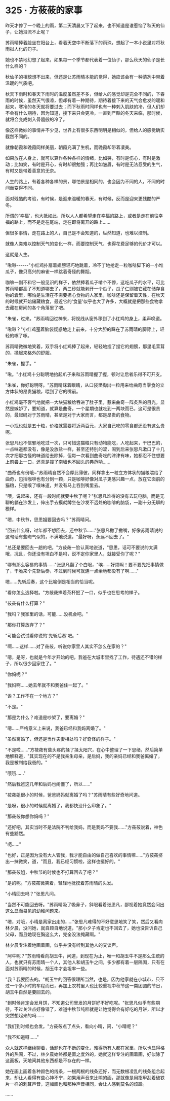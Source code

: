 <link rel="stylesheet" href="../styles/text.css" />
<h1>325 · 方莜莜的家事</h1>

昨天才停了一个晚上的雨，第二天清晨又下了起来，也不知道是谁惹恼了秋天的仙子，让她泪流不止呢？

苏雨晴捧着脸坐在阳台上，看着天空中不断落下的雨珠，想起了一本小说里对将秋雨拟人化的句子。

她也不禁地幻想了起来，如果每一个季节都代表着一位仙子，那么秋天的仙子是长什么样的？

秋仙子的相貌想不出来，但还是让苏雨晴本能的觉得，她应该会有一种清冽中带着温暖的气质吧。

秋天下雨时和春天下雨时的温度虽然差不多，但给人的感觉却是完全不同的，下春雨的时候，虽然天气很凉，但却有着一种期待，期待着接下来的天气会愈发的暖和起来，寒冷的冬天就将要过去；而下秋雨时同样也有一种刺入肌肤的冷，但人们却不会有什么期待，因为知道，接下来只会更冷，一直到严酷的冬天来临，那时候，就将会变成刺入骨髓般的冷了。

像这样微妙的事情并不少见，世界上有很多东西明明是相似的，但给人的感觉确实截然不同的。

就像朝霞和晚霞同样美丽，朝霞充满了生机，而晚霞却带着凄美。

如果放在人身上，就可以算作各种各样的情绪，比如哭，有时是伤心，有时是激动；比如笑，有时是开心，有时却很勉强；再比如皱眉，有时是无法忍受的生气，有时又是带着善意的无奈。

人生的路上，有着各种各样的景，哪怕景是相同的，也会因为不同的人，不同的时间而变得不同。

面对残酷的考验，有时候，是迎来温暖的春天，有时候，反而是迎来更残酷的严冬。

所谓的'幸福'，也大抵如此，所以人人都希望走在幸福的路上，或者是走在前往幸福的路上，而不是走在尾端，走在即将离开的路上......

但很多事情，走在路上的人，自己是不会知道的，纵然知道，也难以控制。

就像人类难以控制天气的变化一样，而要控制天气，也得花费足够的代价才可以。

这就是人生。

"啾啾------"小红鸡扑扇着翅膀轻巧地跳着，冷不丁地抢走一粒咖啡脚下的一小堆瓜子，像只高兴的麻雀一样跳着奇怪的舞蹈。

咖啡一副不和它一般见识的样子，依然捧着瓜子啃个不停，这吃瓜子的水平，可比苏雨晴都高了不知道哪去了，两三秒就能剥开一个瓜子，瓜子仁则被它藏在储存食物的囊里，哪怕是生活在不需要担心食物的人家里，咖啡还是保留着天性，在秋天的时候就开始储藏粮食，最近它的'食量'似乎也大了许多，大概就是把那些食物拿去藏在房间的各个角落里了吧。

"朱雀，过来。"苏雨晴回过神来，将视线从窗外移到了小红鸡的身上，柔声唤道。

"啾啾？"小红鸡歪着脑袋疑惑地走上前来，十分大胆的踩在了苏雨晴的脚背上，轻轻的啄了啄。

苏雨晴微微地笑着，双手将小红鸡捧了起来，轻轻地捏了捏它的翅膀，那里毛茸茸的，揉起来格外的舒服。

"朱雀，握手。"

"啾。"小红鸡十分聪明地抬起爪子来和苏雨晴握了握，顿时让后者乐得不可开支。

"朱雀，你好聪明呀。"苏雨晴眯着眼睛，从口袋里掏出一粒用来给曲奇当零食的立方体状的昂贵猫粮，喂到了它的嘴前。

小红鸡毫不客气地就把一大块猫粮给吞进了肚子里，惹来曲奇一阵炙热的目光，显然是嫉妒了，要知道，就算是曲奇，一个星期也就吃到一两块而已，这可是很贵的，最起码对于苏雨晴，甚至是对于大家而言，都是昂贵的食物。

一小瓶也就是五十粒，价格就需要将近两百元，大家自己吃的零食都还没有这么贵呢。

张思凡也不信邪地吃过一次，只可惜这猫粮只有动物能吃，人吃起来，干巴巴的，一点味道都没有，像是没放盐一样，甚至还特别的涩，闹到后来张思凡漱口了十几次才把那古怪的味道给去除掉，但每一次看到曲奇吃的津津有味，她都忍不住想要上前尝上一口，还真是撞了南墙也不回头的典范呐......

"曲奇也有份哦\~"苏雨晴自然不会厚此薄彼，同样拿出一粒立方体状的猫粮喂给了曲奇，包括咖啡也有分到一颗，只是咖啡好像对瓜子更感兴趣一点，放在它面前的猫粮，只是嗅了嗅味道，并没有马上吞到嘴里去。

"喂，说起来，还有一段时间就要中秋了呢？"张思凡难得的没有去玩电脑，而是无聊的躺在沙发上，伸出手去摸就蹲坐在沙发不远处的咖啡的脑袋，一副十分无聊的模样。

"嗯，中秋节，思思姐要回去吗？"苏雨晴问。

"回去什么呀，过年都不想回去，还中秋节......"张思凡撇了撇嘴，好像苏雨晴说的这句话有些晦气似的，不满地说道，"最好呀，永远不回去了。"

"总还是要回去一趟的吧。"方莜莜一脸认真地说道，"思思，话可不要说的太满哦，况且，你还没有坦白不是吗，说不定你家里人，就接受你了呢？"

"哪有那么容易的事情......"张思凡翻了个白眼，"唉......好烦啊！要不要先把事情做了，干脆来个先斩后奏，不过到时候可就连一点余地都没有了啊......"

嗯......先斩后奏，这个比喻倒是相当的恰当呢。

"看你怎么选择啦。"方莜莜捧着茶杯抿了一口，似乎也在思考的样子。

"莜莜有什么打算？"

"我吗？我家里的话，可能......没机会吧。"

"那你打算放弃了？"

"可能会试试看你说的'先斩后奏'吧。"

"啊......这样......对了莜莜，听说你家里人其实不怎么在家的？"

"嗯，是呀，也就是今年才开始的吧，我爸在大城市里找了工作，待遇还不错的样子，所以很少回家住了。"

"你妈呢？"

"我妈啊......她去年就不和我爸住一起了。"

"诶？工作不在一个地方？"

"不是。"

"那是为什么？难道是吵架了，要离婚？"

"嗯......严格意义上来说，我爸已经和我妈离婚了。"

"虽然离婚了，但还是当作夫妻相处吗？好奇怪的样子。"

"不是啦......"方莜莜有些头疼的揉了揉太阳穴，在心中整理了一下思绪，然后简单地解释道，"其实现在的不是我亲生母亲，是后妈，我的亲妈已经和我爸离婚了，我是被判给我爸的。"

"哦哦......"

"然后我爸这几年和后妈也闹僵了，所以......"

"莜莜姐很小的时候，爸爸妈妈就离婚了吗？"苏雨晴有些好奇地问道。

"是呀，很小的时候就离婚了，我都快没什么印象了。"

"那莜莜你想你妈吗？"

"还好吧，其实当时不是法院不判给我妈，而是我妈不要我......"方莜莜说着，神色有些黯然。

"呃......"

"也好，正是因为没有大人管我，我才能自由的做自己喜欢的事情嘛......"方莜莜挤出一抹微笑，道，"而且，我已经习惯啦，这样也挺好的。"

"那莜莜姐，中秋节的时候也不打算回去了吧？"

"是的呢。"方莜莜微笑着，轻轻地抚摸着苏雨晴的头发。

"小晴回去吗？"张思凡问。

"当然不可能回去呀。"苏雨晴吸了吸鼻子，斜眼看着张思凡，鄙视着她竟然会问出这么显而易见的幼稚问题来。

"嗯，对哦，小晴是离家出走的......"张思凡难得的不好意思地笑了笑，然后又看向林夕晨，没问她，就自顾自地说道，"那小夕子肯定也不回去了，她也没告诉自己父母，而且她现在胸这么大，完全没法掩藏啊。"

林夕晨专注着地画着画，似乎并没有听到其他人的交谈声。

"阿牛呢？"苏雨晴看向胡玉牛，问道，到现在为止，唯一和胡玉牛不是那么生疏的人，也就只有苏雨晴一个人，其他人和胡玉牛之间，多少都有着一层隔阂，只有在面对苏雨晴的时候，胡玉牛才会坦率一些。

"我？我要回去的。"胡玉牛的回答很理所当然，也是，因为他家就在小城市，只不过一个多小时的车程而已，再加上农村里人也比较重视中秋节这一类团圆的节日，胡玉牛自然是要回去的。

"到时候肯定会发月饼，不知道公司里发的月饼好不好吃呢。"张思凡似乎有些期待，不过关注点好像错了，难道中秋节纯粹就是让她觉得会有好吃的月饼，所以才突然想起来的吗......

"我们到时候也会发。"方莜莜点了点头，看向小晴，问，"小晴呢？"

"我不知道呀......"

众人就这样继续聊着，话题也在不断的变化，难得所有人都在家里，所以也显得格外的热闹，不过，林夕晨始终都是置之度外的，她就这样专注的画着画，好似除了这画板，天地间其他东西都是不存在的一样。

她在画上画着各种颜色的线条，一根两根的线条还好，而无数根凌乱的线条组合起来，却让人看得有些心神不宁，如果用声音来比喻的画，那就像是用指甲刮着破铁片一样的刺耳声音，这幅画也和那种声音相同，会让人感到莫名的烦躁。

......
